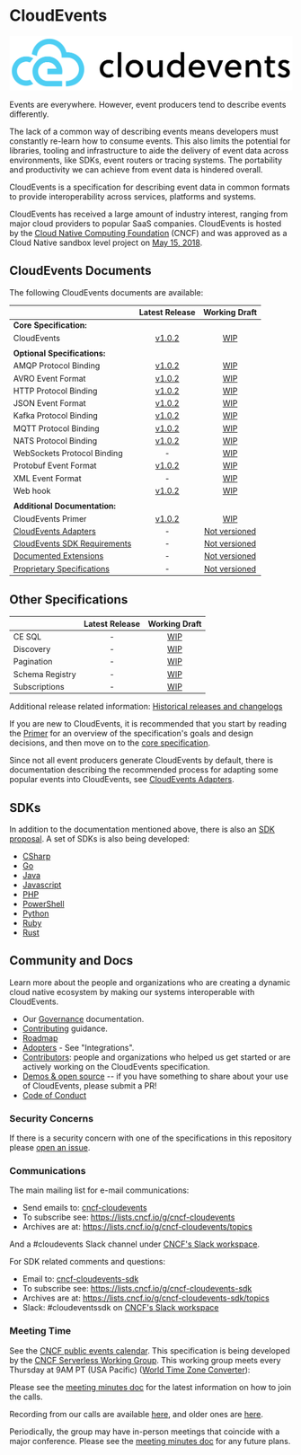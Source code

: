 # CloudEvents

<!-- no verify-specs -->

![CloudEvents logo](https://github.com/cncf/artwork/blob/master/projects/cloudevents/horizontal/color/cloudevents-horizontal-color.png)

Events are everywhere. However, event producers tend to describe events
differently.

The lack of a common way of describing events means developers must constantly
re-learn how to consume events. This also limits the potential for libraries,
tooling and infrastructure to aide the delivery of event data across
environments, like SDKs, event routers or tracing systems. The portability and
productivity we can achieve from event data is hindered overall.

CloudEvents is a specification for describing event data in common formats to
provide interoperability across services, platforms and systems.

CloudEvents has received a large amount of industry interest, ranging from major
cloud providers to popular SaaS companies. CloudEvents is hosted by the
[Cloud Native Computing Foundation](https://cncf.io) (CNCF) and was approved as
a Cloud Native sandbox level project on
[May 15, 2018](https://docs.google.com/presentation/d/1KNSv70fyTfSqUerCnccV7eEC_ynhLsm9A_kjnlmU_t0/edit#slide=id.g37acf52904_1_41).

## CloudEvents Documents

The following CloudEvents documents are available:

|                               |                                 Latest Release                                  |                                      Working Draft                                       |
| :---------------------------- | :-----------------------------------------------------------------------------: | :--------------------------------------------------------------------------------------: |
| **Core Specification:**       |
| CloudEvents                   | [v1.0.2](https://github.com/cloudevents/spec/blob/v1.0.2/cloudevents/spec.md)   | [WIP](cloudevents/spec.md) |
|                               |
| **Optional Specifications:**  |
| AMQP Protocol Binding         | [v1.0.2](https://github.com/cloudevents/spec/blob/v1.0.2/cloudevents/bindings/amqp-protocol-binding.md)  | [WIP](cloudevents/bindings/amqp-protocol-binding.md)       |
| AVRO Event Format             | [v1.0.2](https://github.com/cloudevents/spec/blob/v1.0.2/cloudevents/formats/avro-format.md)             | [WIP](cloudevents/formats/avro-format.md)                  |
| HTTP Protocol Binding         | [v1.0.2](https://github.com/cloudevents/spec/blob/v1.0.2/cloudevents/bindings/http-protocol-binding.md)  | [WIP](cloudevents/bindings/http-protocol-binding.md)       |
| JSON Event Format             | [v1.0.2](https://github.com/cloudevents/spec/blob/v1.0.2/cloudevents/formats/json-format.md)             | [WIP](cloudevents/formats/json-format.md)                  |
| Kafka Protocol Binding        | [v1.0.2](https://github.com/cloudevents/spec/blob/v1.0.2/cloudevents/bindings/kafka-protocol-binding.md) | [WIP](cloudevents/bindings/kafka-protocol-binding.md)      |
| MQTT Protocol Binding         | [v1.0.2](https://github.com/cloudevents/spec/blob/v1.0.2/cloudevents/bindings/mqtt-protocol-binding.md)  | [WIP](cloudevents/bindings/mqtt-protocol-binding.md)       |
| NATS Protocol Binding         | [v1.0.2](https://github.com/cloudevents/spec/blob/v1.0.2/cloudevents/bindings/nats-protocol-binding.md)  | [WIP](cloudevents/bindings/nats-protocol-binding.md)       |
| WebSockets Protocol Binding   | -                                                                                                        | [WIP](cloudevents/bindings/websockets-protocol-binding.md) |
| Protobuf Event Format         | [v1.0.2](https://github.com/cloudevents/spec/blob/v1.0.2/cloudevents/bindings/nats-protocol-binding.md)  | [WIP](cloudevents/formats/protobuf-format.md)              |
| XML Event Format              | -                                                                                                        | [WIP](cloudevents/working-drafts/xml-format.md)            |
| Web hook                      | [v1.0.2](https://github.com/cloudevents/spec/blob/v1.0.2/cloudevents/http-webhook.md)                    | [WIP](cloudevents/http-webhook.md)                         |
|                               |
| **Additional Documentation:** |
| CloudEvents Primer                                             | [v1.0.2](https://github.com/cloudevents/spec/blob/v1.0.2/cloudevents/primer.md) | [WIP](cloudevents/primer.md)                          |
| [CloudEvents Adapters](cloudevents/adapters.md)                | -                                                                               | [Not versioned](cloudevents/adapters.md)              |
| [CloudEvents SDK Requirements](cloudevents/SDK.md)             | -                                                                               | [Not versioned](cloudevents/SDK.md)                   |
| [Documented Extensions](cloudevents/documented-extensions.md)  | -                                                                               | [Not versioned](cloudevents/documented-extensions.md) |
| [Proprietary Specifications](cloudevents/proprietary-specs.md) | -                                                                               | [Not versioned](cloudevents/proprietary-specs.md)     |

## Other Specifications
|                 | Latest Release | Working Draft                 |
| :-------------- | :------------: | :---------------------------: |
| CE SQL          |       -        | [WIP](cesql/spec.md)          |
| Discovery       |       -        | [WIP](discovery/spec.md)      |
| Pagination      |       -        | [WIP](pagination/spec.md)     |
| Schema Registry |       -        | [WIP](schemaregistry/spec.md) |
| Subscriptions   |       -        | [WIP](subscriptions/spec.md)  |

Additional release related information:
  [Historical releases and changelogs](docs/RELEASES.md)

If you are new to CloudEvents, it is recommended that you start by reading the
[Primer](cloudevents/primer.md) for an overview of the specification's goals
and design decisions, and then move on to the
[core specification](cloudevents/spec.md).

Since not all event producers generate CloudEvents by default, there is
documentation describing the recommended process for adapting some popular
events into CloudEvents, see
[CloudEvents Adapters](cloudevents/adapters.md).

## SDKs

In addition to the documentation mentioned above, there is also an
[SDK proposal](cloudevents/SDK.md). A set of SDKs is also being developed:

- [CSharp](https://github.com/cloudevents/sdk-csharp)
- [Go](https://github.com/cloudevents/sdk-go)
- [Java](https://github.com/cloudevents/sdk-java)
- [Javascript](https://github.com/cloudevents/sdk-javascript)
- [PHP](https://github.com/cloudevents/sdk-php)
- [PowerShell](https://github.com/cloudevents/sdk-powershell)
- [Python](https://github.com/cloudevents/sdk-python)
- [Ruby](https://github.com/cloudevents/sdk-ruby)
- [Rust](https://github.com/cloudevents/sdk-rust)

## Community and Docs

Learn more about the people and organizations who are creating a dynamic cloud
native ecosystem by making our systems interoperable with CloudEvents.

- Our [Governance](docs/GOVERNANCE.md) documentation.
- [Contributing](docs/CONTRIBUTING.md) guidance.
- [Roadmap](docs/ROADMAP.md)
- [Adopters](https://cloudevents.io/) - See "Integrations".
- [Contributors](docs/contributors.md): people and organizations who helped
  us get started or are actively working on the CloudEvents specification.
- [Demos & open source](docs/README.md) -- if you have something to share
  about your use of CloudEvents, please submit a PR!
- [Code of Conduct](https://github.com/cncf/foundation/blob/master/code-of-conduct.md)

### Security Concerns

If there is a security concern with one of the specifications in this
repository please [open an issue](https://github.com/cloudevents/spec/issues).

### Communications

The main mailing list for e-mail communications:

- Send emails to: [cncf-cloudevents](mailto:cncf-cloudevents@lists.cncf.io)
- To subscribe see: https://lists.cncf.io/g/cncf-cloudevents
- Archives are at: https://lists.cncf.io/g/cncf-cloudevents/topics

And a #cloudevents Slack channel under
[CNCF's Slack workspace](http://slack.cncf.io/).

For SDK related comments and questions:

- Email to: [cncf-cloudevents-sdk](mailto:cncf-cloudevents-sdk@lists.cncf.io)
- To subscribe see: https://lists.cncf.io/g/cncf-cloudevents-sdk
- Archives are at: https://lists.cncf.io/g/cncf-cloudevents-sdk/topics
- Slack: #cloudeventssdk on [CNCF's Slack workspace](http://slack.cncf.io/)

### Meeting Time

See the [CNCF public events calendar](https://www.cncf.io/community/calendar/).
This specification is being developed by the
[CNCF Serverless Working Group](https://github.com/cncf/wg-serverless). This
working group meets every Thursday at 9AM PT (USA Pacific)
([World Time Zone Converter](http://www.thetimezoneconverter.com/?t=9:00%20am&tz=San%20Francisco&)):

Please see the
[meeting minutes doc](https://docs.google.com/document/d/1OVF68rpuPK5shIHILK9JOqlZBbfe91RNzQ7u_P7YCDE/edit#)
for the latest information on how to join the calls.

Recording from our calls are available
[here](https://www.youtube.com/channel/UC70hQml92GsoNgnB-CKNEXg/videos), and
older ones are
[here](https://www.youtube.com/playlist?list=PLj6h78yzYM2Ph7YoBIgsZNW_RGJvNlFOt).

Periodically, the group may have in-person meetings that coincide with a major
conference. Please see the
[meeting minutes doc](https://docs.google.com/document/d/1OVF68rpuPK5shIHILK9JOqlZBbfe91RNzQ7u_P7YCDE/edit#)
for any future plans.
